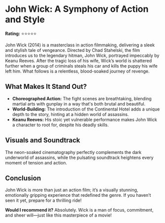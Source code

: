 # John Wick: A Symphony of Action and Style

**Rating:** ⭐⭐⭐⭐⭐

John Wick (2014) is a masterclass in action filmmaking, delivering a sleek and stylish tale of vengeance. Directed by Chad Stahelski, the film introduces us to the legendary hitman, John Wick, portrayed impeccably by Keanu Reeves. After the tragic loss of his wife, Wick’s world is shattered further when a group of criminals steals his car and kills the puppy his wife left him. What follows is a relentless, blood-soaked journey of revenge.

## What Makes It Stand Out?

- **Choreographed Action:** The fight scenes are breathtaking, blending martial arts with gunplay in a way that's both brutal and beautiful.
- **World-Building:** The introduction of the Continental Hotel adds a unique depth to the story, hinting at a hidden world of assassins.
- **Keanu Reeves:** His stoic yet vulnerable performance makes John Wick a character to root for, despite his deadly skills.

## Visuals and Soundtrack

The neon-soaked cinematography perfectly complements the dark underworld of assassins, while the pulsating soundtrack heightens every moment of tension and action.

## Conclusion

John Wick is more than just an action film; it’s a visually stunning, emotionally gripping experience that redefined the genre. If you haven’t seen it yet, prepare for a thrilling ride!

**Would I recommend it?** Absolutely. Wick is a man of focus, commitment, and sheer will—just like this masterpiece of a movie!
